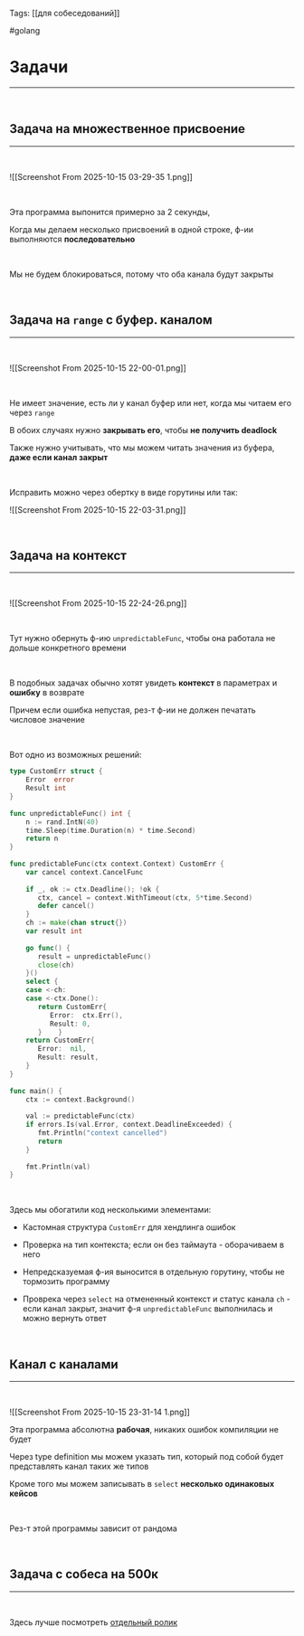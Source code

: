 Tags: [[для собеседований]]

#golang 



# Задачи
---

&emsp;

## Задача на множественное присвоение
---
&emsp;

![[Screenshot From 2025-10-15 03-29-35 1.png]]

&emsp;

Эта программа выпонится примерно за 2 секунды,  

Когда мы делаем несколько присвоений в одной строке, ф-ии выполняются **последовательно**

&emsp;

Мы не будем блокироваться, потому что оба канала будут закрыты

&emsp;
## Задача на `range` с буфер. каналом
---
&emsp;

![[Screenshot From 2025-10-15 22-00-01.png]]

&emsp;

Не имеет значение, есть ли у канал буфер или нет, когда мы читаем его через `range`

В обоих случаях нужно **закрывать его**, чтобы **не получить deadlock**

Также нужно учитывать, что мы можем читать значения из буфера, **даже если канал закрыт**

&emsp;

Исправить можно через обертку в виде горутины или так:

![[Screenshot From 2025-10-15 22-03-31.png]]

&emsp;
## Задача на контекст 
---
&emsp;

![[Screenshot From 2025-10-15 22-24-26.png]]

&emsp;

Тут нужно обернуть ф-ию `unpredictableFunc`, чтобы она работала не дольше конкретного времени

&emsp;

В подобных задачах обычно хотят увидеть **контекст** в параметрах и **ошибку** в возврате

Причем если ошибка непустая, рез-т ф-ии не должен печатать числовое значение

&emsp;

Вот одно из возможных решений:

```go
type CustomErr struct {  
	Error  error  
	Result int  
}  
  
func unpredictableFunc() int {  
	n := rand.IntN(40)  
	time.Sleep(time.Duration(n) * time.Second)  
	return n  
}  
  
func predictableFunc(ctx context.Context) CustomErr {  
	var cancel context.CancelFunc  
  
	if _, ok := ctx.Deadline(); !ok {  
	   ctx, cancel = context.WithTimeout(ctx, 5*time.Second)  
	   defer cancel()  
	}  
	ch := make(chan struct{})  
	var result int  
  
	go func() {  
	   result = unpredictableFunc()  
	   close(ch)  
	}()  
	select {  
	case <-ch:  
	case <-ctx.Done():  
	   return CustomErr{  
		  Error:  ctx.Err(),  
		  Result: 0,  
	   }    }  
	return CustomErr{  
	   Error:  nil,  
	   Result: result,  
	}
}  
  
func main() {  
	ctx := context.Background()  
  
	val := predictableFunc(ctx)  
	if errors.Is(val.Error, context.DeadlineExceeded) {  
	   fmt.Println("context cancelled")  
	   return  
	}  
  
	fmt.Println(val)  
}
```

&emsp;

Здесь мы обогатили код несколькими элементами:

- Кастомная структура `CustomErr` для хендлинга ошибок
  
- Проверка на тип контекста; если он без таймаута - оборачиваем в него
  
- Непредсказуемая ф-ия выносится в отдельную горутину, чтобы не тормозить программу
  
- Проврека через `select` на отмененный контекст и статус канала `ch` - если канал закрыт, значит ф-я `unpredictableFunc` выполнилась и можно вернуть ответ 

&emsp;

## Канал с каналами
---
&emsp;

![[Screenshot From 2025-10-15 23-31-14 1.png]]
&emsp;

Эта программа абсолютна **рабочая**, никаких ошибок компиляции не будет

Через type definition мы можем указать тип, который под собой будет представлять канал таких же типов

Кроме того мы можем записывать в `select` **несколько одинаковых кейсов**

&emsp;

Рез-т этой программы зависит от рандома

&emsp;
## Задача с собеса на 500к
---
&emsp;

Здесь лучше посмотреть [отдельный ролик](https://www.youtube.com/watch?v=wZCLVt_5-4c)

&emsp;